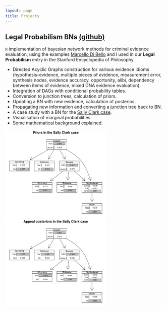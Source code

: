 ```yaml
---
layout: page
title: Projects
---
```


##  Legal Probabilism BNs [(github)](https://rfl-urbaniak.github.io/LegalProbabilismBNs/)


`R` implementation of bayesian network methods for criminal evidence evaluation, using the examples  [Marcello Di Bello](https://www.marcellodibello.com/) and I used in our **Legal Probabilism** entry in the Stanford Encyclopedia of Philosophy.

- Directed Acyclic Graphs construction for various evidence idioms (hypothesis-evidence, multiple pieces of evidence, measurement error, synthesis nodes, evidence accuracy, opportunity, alibi, dependency between items of evidence, mixed DNA evidence evaluation).
- Integration of DAGs with conditional probability tables.
- Conversion to junction trees, calculation of priors.
- Updating a BN with new evidence, calculation of posterios.
- Propagating new information and converting a junction tree back to BN.
- A case study with a BN for the [Sally Clark case](https://en.wikipedia.org/wiki/Sally_Clark).
- Visualisation of marginal probabilities.
- Some mathematical background explained.


<p float="left">
  <img src="../images/SCpriors.jpeg" width="320" />
  <img src="../images/SCposterior.jpeg" width="320" />
</p>
